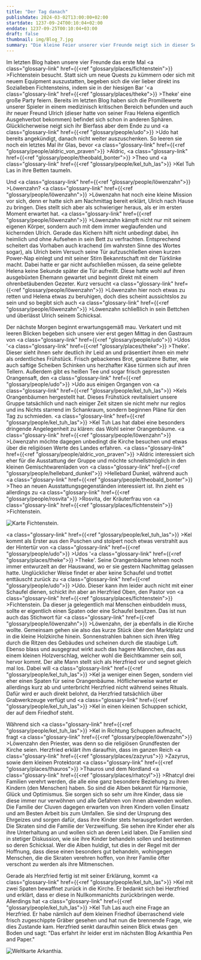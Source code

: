 ```yaml
---
title: "Der Tag danach"
publishdate: 2024-03-02T13:00:00+02:00
startdate: 1237-09-24T00:10:04+02:00
enddate: 1237-09-25T00:10:04+03:00
draft: false
thumbnail: img/Blog_7.jpg
summary: "Die kleine Feier unserer vier Freunde neigt sich in dieser Session dem Ende zu. Viel schlimmer als das ist allerdings der nächste Morgen, der von brutalen Kopfschmerzen begleitet wird. Während Aldric und Theo noch etwas auf ihr Leben klar kommen müssen, besuchen Löwenzahn und Kel die kleine Kirche in Fichtenstein. Was Kel für eine Entdeckung auf dem Friedhof der Kirche macht, erfahrt ihr hier:"
---
```


Im letzten Blog haben unsere vier Freunde das erste Mal <a class="glossary-link" href={{<ref "glossary/places/fichtenstein">}} >Fichtenstein</a> besucht. Statt sich um neue Quests zu kümmern oder sich mit neuem Equipment auszustatten, begeben sich die vier lieber direkt ins Sozialleben Fichtensteins, indem sie in der hiesigen Bar '<a class="glossary-link" href={{<ref "glossary/places/theke">}} >Theke</a>' eine große Party feiern. Bereits im letzten Blog haben sich die Promillewerte unserer Spieler in einem medizinisch kritischen Bereich befunden und auch ihr neuer Freund Ulrich (dieser hatte von seiner Frau Helena eigentlich Ausgehverbot bekommen) befindet sich schon in anderen Sphären. Glücklicherweise neigt sich ihr Bierfass aber dem Ende zu und <a class="glossary-link" href={{<ref "glossary/people/udo">}} >Udo</a> hat bereits angekündigt, danach nicht weiter auszuschenken. So leeren sie noch ein letztes Mal ihr Glas, bevor <a class="glossary-link" href={{<ref "glossary/people/aldric_von_praven">}} >Aldric</a>, <a class="glossary-link" href={{<ref "glossary/people/theobald_bonter">}} >Theo</a> und <a class="glossary-link" href={{<ref "glossary/people/kel_tuh_las">}} >Kel Tuh Las</a> in ihre Betten taumeln.

Und <a class="glossary-link" href={{<ref "glossary/people/löwenzahn">}} >Löwenzahn</a>? <a class="glossary-link" href={{<ref "glossary/people/löwenzahn">}} >Löwenzahn</a> hat noch eine kleine Mission vor sich, denn er hatte sich am Nachmittag bereit erklärt, Ulrich nach Hause zu bringen. Dies stellt sich aber als schwieriger heraus, als er im ersten Moment erwartet hat. <a class="glossary-link" href={{<ref "glossary/people/löwenzahn">}} >Löwenzahn</a> kämpft nicht nur mit seinem eigenen Körper, sondern auch mit dem immer weglaufenden und kichernden Ulrich. Gerade das Kichern hilft nicht unbedingt dabei, ihn heimlich und ohne Aufsehen in sein Bett zu verfrachten. Entsprechend scheitert das Vorhaben auch krachend (im wahrsten Sinne des Wortes sogar), als Ulrich beim Versuch seine Tür aufzuschließen einen kurzen Power-Nap einlegt und mit seiner Stirn Bekanntschaft mit der Türklinke macht. Dabei hatte er gar nicht aufschließen müssen, da seine geliebte Helena keine Sekunde später die Tür aufreißt. Diese hatte wohl auf ihren ausgebüxten Ehemann gewartet und beginnt direkt mit einem ohrenbetäubenden Gezeter. Kurz versucht <a class="glossary-link" href={{<ref "glossary/people/löwenzahn">}} >Löwenzahn</a> hier noch etwas zu retten und Helena etwas zu beruhigen, doch dies scheint aussichtslos zu sein und so begibt sich auch <a class="glossary-link" href={{<ref "glossary/people/löwenzahn">}} >Löwenzahn</a> schließlich in sein Bettchen und überlässt Ulrich seinem Schicksal.

Der nächste Morgen beginnt erwartungsgemäß mau. Verkatert und mit leeren Blicken begeben sich unsere vier erst gegen Mittag in den Gastraum von <a class="glossary-link" href={{<ref "glossary/people/udo">}} >Udos</a> '<a class="glossary-link" href={{<ref "glossary/places/theke">}} >Theke</a>'. Dieser sieht ihnen sehr deutlich ihr Leid an und präsentiert ihnen ein mehr als ordentliches Frühstück. Frisch gebackenes Brot, gesalzene Butter, wie auch saftige Scheiben Schinken uns herzhafter Käse türmen sich auf ihren Tellern. Außerdem gibt es heißen Tee und sogar frisch gepressten Orangensaft, den <a class="glossary-link" href={{<ref "glossary/people/udo">}} >Udo</a> aus einigen Organgen von <a class="glossary-link" href={{<ref "glossary/people/kel_tuh_las">}} >Kels</a> Orangenbäumen hergestellt hat. Dieses Frühstück revitalisiert unsere Gruppe tatsächlich und nach einiger Zeit sitzen sie nicht mehr nur reglos und ins Nichts starrend im Schankraum, sondern beginnen Pläne für den Tag zu schmieden. <a class="glossary-link" href={{<ref "glossary/people/kel_tuh_las">}} >Kel Tuh Las</a> hat dabei eine besonders dringende Angelegenheit zu klären: das Wohl seiner Orangenbäume. <a class="glossary-link" href={{<ref "glossary/people/löwenzahn">}} >Löwenzahn</a> möchte dagegen unbedingt die Kirche besuchen und etwas über die religiösen Werte des Landes erfahren. <a class="glossary-link" href={{<ref "glossary/people/aldric_von_praven">}} >Aldric</a> interessiert sich eher für die Ausstattung der Gruppe und möchte schnellstmöglich in den kleinen Gemischtwarenladen von <a class="glossary-link" href={{<ref "glossary/people/hellebard_dunkel">}} >Hellebard Dunkel</a>, während auch <a class="glossary-link" href={{<ref "glossary/people/theobald_bonter">}} >Theo</a> an neuen Ausstattungsgegenständen interessiert ist. Ihn zieht es allerdings zu <a class="glossary-link" href={{<ref "glossary/people/rosvita">}} >Rosvita</a>, der Kräuterfrau von <a class="glossary-link" href={{<ref "glossary/places/fichtenstein">}} >Fichtenstein</a>.

<div class="img-max center">
    <img class="img-fluid" title="Karte Fichtenstein" alt="Karte Fichtenstein." src="/img/fichtenstein.jpg" />
</div>

<a class="glossary-link" href={{<ref "glossary/people/kel_tuh_las">}} >Kel</a> kommt als Erster aus den Puschen und stolpert noch etwas verstrahlt aus der Hintertür von <a class="glossary-link" href={{<ref "glossary/people/udo">}} >Udos</a> '<a class="glossary-link" href={{<ref "glossary/places/theke">}} >Theke</a>'. Seine Orangenbäume lehnen noch immer entwurzelt an der Hauswand, wo er sie gestern Nachmittag gelassen hatte. Unglücklicher Weise findet er aber keine Schaufel und trottet enttäuscht zurück zu <a class="glossary-link" href={{<ref "glossary/people/udo">}} >Udo</a>. Dieser kann ihm leider auch nicht mit einer Schaufel dienen, schickt ihn aber an Herzfried Oben, den Pastor von <a class="glossary-link" href={{<ref "glossary/places/fichtenstein">}} >Fichtenstein</a>. Da dieser ja gelegentlich mal Menschen einbuddeln muss, sollte er eigentlich einen Spaten oder eine Schaufel besitzen. Das ist nun auch das Stichwort für <a class="glossary-link" href={{<ref "glossary/people/löwenzahn">}} >Löwenzahn</a>, der ja ebenfalls in die Kirche wollte. Gemeinsam gehen sie also das kurze Stück über den Marktplatz und in die kleine Holzkirche hinein. Sonnenstrahlen bahnen sich ihren Weg durch die Ritzen des Gebäudes und scheinen durch die staubige Luft. Ebenso blass und ausgegraut wirkt auch das hagere Männchen, das aus einem kleinen Holzverschlag, welcher wohl die Beichtkammer sein soll, hervor kommt. Der alte Mann stellt sich als Herzfried vor und segnet gleich mal los. Dabei will <a class="glossary-link" href={{<ref "glossary/people/kel_tuh_las">}} >Kel</a> ja weniger einen Segen, sondern viel eher einen Spaten für seine Orangenbäume. Höflicherweise wartet er allerdings kurz ab und unterbricht Herzfried nicht während seines Rituals. Dafür wird er auch direkt belohnt, da Herzfried tatsächlich über Grabwerkzeuge verfügt und <a class="glossary-link" href={{<ref "glossary/people/kel_tuh_las">}} >Kel</a> in einen kleinen Schuppen schickt, der auf dem Friedhof steht.

Während sich <a class="glossary-link" href={{<ref "glossary/people/kel_tuh_las">}} >Kel</a> in Richtung Schuppen aufmacht, fragt <a class="glossary-link" href={{<ref "glossary/people/löwenzahn">}} >Löwenzahn</a> den Priester, was denn so die religiösen Grundfesten der Kirche seien. Herzfried erklärt ihm daraufhin, dass im ganzen Reich <a class="glossary-link" href={{<ref "glossary/places/zazyrus">}} >Zazyrus</a>, sowie dem kleinen Protektorat <a class="glossary-link" href={{<ref "glossary/places/thauros">}} >Thauros</a> und dem Nordland <a class="glossary-link" href={{<ref "glossary/places/rhatcyl">}} >Rhatcyl</a> drei Familien verehrt werden, die alle eine ganz besondere Beziehung zu ihren Kindern (den Menschen) haben. So sind die Alben bekannt für Harmonie, Glück und Optimismus. Sie sorgen sich so sehr um ihre Kinder, dass sie diese immer nur verwöhnen und alle Gefahren von ihnen abwenden wollen. Die Familie der Cluven dagegen erwarten von ihren Kindern vollen Einsatz und am Besten Arbeit bis zum Umfallen. Sie sind der Ursprung des Ehrgeizes und sorgen dafür, dass ihre Kinder stets herausgefordert werden. Die Skraten sind die Familie der Verzweiflung. Sie sehen ihre Kinder eher als ihre Unterhaltung an und wollen sich an deren Leid laben. Die Familien sind in stetiger Diskussion, wie sie ihre Kinder behandeln sollen und bestimmen so deren Schicksal. Wer die Alben huldigt, tut dies in der Regel mit der Hoffnung, dass diese einen besonders gut behandeln, wohingegen Menschen, die die Skraten verehren hoffen, von ihrer Familie öfter verschont zu werden als ihre Mitmenschen.

Gerade als Herzfried fertig ist mit seiner Erklärung, kommt <a class="glossary-link" href={{<ref "glossary/people/kel_tuh_las">}} >Kel</a> mit zwei Spaten bewaffnet zurück in die Kirche. Er bedankt sich bei Herzfried und erklärt, dass er diese in Nullkommanichts zurückbringen werde. Allerdings hat <a class="glossary-link" href={{<ref "glossary/people/kel_tuh_las">}} >Kel Tuh Las</a> auch eine Frage an Herzfried. Er habe nämlich auf dem kleinen Friedhof überraschend viele frisch zugeschippte Gräber gesehen und hat nun die brennende Frage, wie dies Zustande kam. Herzfried senkt daraufhin seinen Blick etwas gen Boden und sagt: "Das erfahrt ihr leider erst im nächsten Blog Arkanthia Pen and Paper."

<div class="img-max center">
  <img class="img-fluid" title="Weltkarte Arkanthia" alt="Weltkarte Arkanthia." src="/img/Arkanthia_Full_Map_Fichtenstein.jpg" />
</div>
